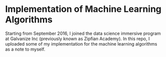 # Implementation of Machine Learning Algorithms
Starting from September 2016, I joined the data science immersive program at Galvanize Inc (previously known as Zipfian Academy). In this repo, I uploaded some of my implementation for the machine learning algorithms as a note to myself.

